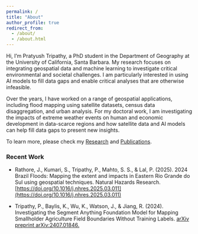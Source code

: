```yaml
---
permalink: /
title: "About"
author_profile: true
redirect_from: 
  - /about/
  - /about.html
---
```



Hi, I’m Pratyush Tripathy, a PhD student in the Department of Geography at the University of California, 
Santa Barbara. My research focuses on integrating geospatial data and machine learning 
to investigate critical environmental and societal challenges. I am particularly interested in using AI 
models to fill data gaps and enable critical analyses that are otherwise infeasible.

Over the years, I have worked on a range of geospatial applications, including flood mapping using
satellite datasets, census data disaggregation, and urban  analysis. For my doctoral work, I am 
investigating the impacts of extreme weather events on human and economic development in  data-scarce
regions and how satellite data and AI models can help fill data gaps to present new insights.

To learn more, please check my [Research](/research/) and [Publications](/publications/).

### Recent Work
* Rathore, J., Kumari, S., Tripathy, P., Mahto, S. S., & Lal, P. (2025). 2024 Brazil Floods: Mapping the extent and impacts in Eastern Rio Grande do Sul using geospatial techniques. Natural Hazards Research. [https://doi.org/10.1016/j.nhres.2025.03.011](https://doi.org/10.1016/j.nhres.2025.03.011)

* Tripathy, P., Baylis, K., Wu, K., Watson, J., & Jiang, R. (2024). Investigating the Segment Anything 
Foundation Model for Mapping Smallholder Agriculture Field Boundaries Without Training Labels. 
[arXiv preprint arXiv:2407.01846.](https://arxiv.org/abs/2407.01846)
